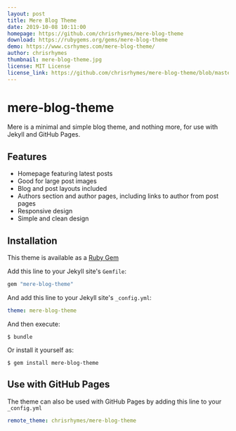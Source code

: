 ```yaml
---
layout: post
title: Mere Blog Theme
date: 2019-10-08 10:11:00
homepage: https://github.com/chrisrhymes/mere-blog-theme
download: https://rubygems.org/gems/mere-blog-theme
demo: https://www.csrhymes.com/mere-blog-theme/
author: chrisrhymes
thumbnail: mere-blog-theme.jpg
license: MIT License
license_link: https://github.com/chrisrhymes/mere-blog-theme/blob/master/LICENSE.txt
---
```


# mere-blog-theme

Mere is a minimal and simple blog theme, and nothing more, for use with Jekyll and GitHub Pages. 

## Features

* Homepage featuring latest posts
* Good for large post images
* Blog and post layouts included
* Authors section and author pages, including links to author from post pages
* Responsive design
* Simple and clean design

## Installation

This theme is available as a [Ruby Gem](https://rubygems.org/gems/mere-blog-theme)

Add this line to your Jekyll site's `Gemfile`:

```ruby
gem "mere-blog-theme"
```

And add this line to your Jekyll site's `_config.yml`:

```yaml
theme: mere-blog-theme
```

And then execute:

    $ bundle

Or install it yourself as:

    $ gem install mere-blog-theme

## Use with GitHub Pages

The theme can also be used with GitHub Pages by adding this line to your `_config.yml`

```yaml
remote_theme: chrisrhymes/mere-blog-theme
```
